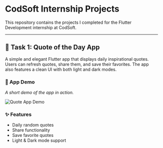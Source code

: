 # CodSoft Internship Projects

This repository contains the projects I completed for the Flutter Development internship at CodSoft.

---

## 📝 Task 1: Quote of the Day App

A simple and elegant Flutter app that displays daily inspirational quotes. Users can refresh quotes, share them, and save their favorites. The app also features a clean UI with both light and dark modes.

### 🚀 App Demo

*A short demo of the app in action.*

![Quote App Demo](demo/demo.gif)

### ✨ Features
- Daily random quotes
- Share functionality
- Save favorite quotes
- Light & Dark mode support
